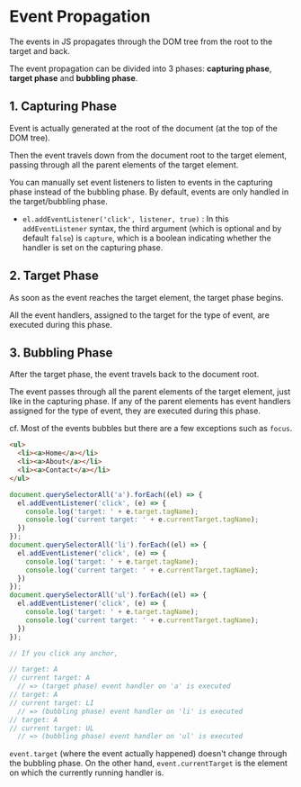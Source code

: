 # Event Propagation

The events in JS propagates through the DOM tree from the root to the target and back.

The event propagation can be divided into 3 phases: **capturing phase**, **target phase** and **bubbling phase**.

## 1. Capturing Phase

Event is actually generated at the root of the document (at the top of the DOM tree).

Then the event travels down from the document root to the target element, passing through all the parent elements of the target element.

You can manually set event listeners to listen to events in the capturing phase instead of the bubbling phase.
By default, events are only handled in the target/bubbling phase.
  - ```el.addEventListener('click', listener, true)``` : In this `addEventListener` syntax, the third argument (which is optional and by default `false`) is `capture`, which is a boolean indicating whether the handler is set on the capturing phase.

## 2. Target Phase

As soon as the event reaches the target element, the target phase begins.

All the event handlers, assigned to the target for the type of event, are executed during this phase.

## 3. Bubbling Phase

After the target phase, the event travels back to the document root.

The event passes through all the parent elements of the target element, just like in the capturing phase. If any of the parent elements has event handlers assigned for the type of event, they are executed during this phase.

cf. Most of the events bubbles but there are a few exceptions such as `focus`.

```html
<ul>
  <li><a>Home</a></li>
  <li><a>About</a></li>
  <li><a>Contact</a></li>
</ul>
```

```javascript
document.querySelectorAll('a').forEach((el) => {
  el.addEventListener('click', (e) => {
    console.log('target: ' + e.target.tagName);
    console.log('current target: ' + e.currentTarget.tagName);
  })
});
document.querySelectorAll('li').forEach((el) => {
  el.addEventListener('click', (e) => {
    console.log('target: ' + e.target.tagName);
    console.log('current target: ' + e.currentTarget.tagName);
  })
});
document.querySelectorAll('ul').forEach((el) => {
  el.addEventListener('click', (e) => {
    console.log('target: ' + e.target.tagName);
    console.log('current target: ' + e.currentTarget.tagName);
  })
});

// If you click any anchor,

// target: A
// current target: A
  // => (target phase) event handler on 'a' is executed
// target: A
// current target: LI
  // => (bubbling phase) event handler on 'li' is executed
// target: A
// current target: UL
  // => (bubbling phase) event handler on 'ul' is executed
```

`event.target` (where the event actually happened) doesn't change through the bubbling phase. On the other hand, `event.currentTarget` is the element on which the currently running handler is.